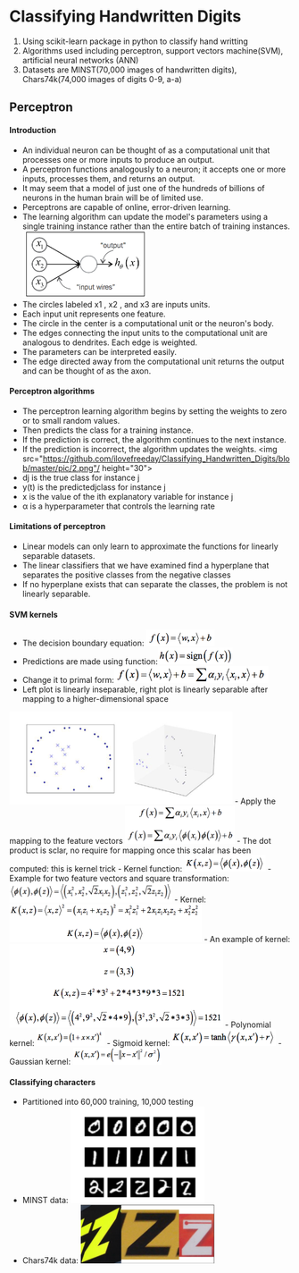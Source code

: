 # Classifying Handwritten Digits
1. Using scikit-learn package in python to classify hand writting
2. Algorithms used including perceptron, support vectors machine(SVM), artificial neural networks (ANN)
3. Datasets are MINST(70,000 images of handwritten digits), Chars74k(74,000 images of digits 0-9, a-a)

## Perceptron
#### Introduction
 - An individual neuron can be thought of as a computational unit that processes one or more inputs to produce an output. 
 - A perceptron functions analogously to a neuron; it accepts one or more inputs, processes them, and returns an output.
 - It may seem that a model of just one of the hundreds of billions of neurons in the human brain will be of limited use. 
 - Perceptrons are capable of online, error-driven learning.
 - The learning algorithm can update the model's parameters using a single training instance rather than the entire batch of training instances. <br>
 <img src="https://github.com/ilovefreeday/Classifying_Handwritten_Digits/blob/master/pic/1.png" height = "120"/></br>
 - The circles labeled x1 , x2 , and x3 are inputs units.
 - Each input unit represents one feature. 
 - The circle in the center is a computational unit or the neuron's body. 
 - The edges connecting the input units to the computational unit are analogous to dendrites. Each edge is weighted.
 - The parameters can be interpreted easily.
 - The edge directed away from the computational unit returns the output and can be thought of as the axon.

#### Perceptron algorithms
 - The perceptron learning algorithm begins by setting the weights to zero or to small random values. 
 - Then predicts the class for a training instance. 
 - If the prediction is correct, the algorithm continues to the next instance. 
 - If the prediction is incorrect, the algorithm updates the weights.
<img src="https://github.com/ilovefreeday/Classifying_Handwritten_Digits/blob/master/pic/2.png"/ height="30"></br>
 - dj is the true class for instance j
 - y(t) is the predictedjclass for instance j
 - x is the value of the ith explanatory variable for instance j
 - α is a hyperparameter that controls the learning rate

#### Limitations of perceptron
 - Linear models can only learn to approximate the functions for linearly separable datasets. 
 - The linear classifiers that we have examined find a hyperplane that separates the positive classes from the negative classes
 - If no hyperplane exists that can separate the classes, the problem is not linearly separable.

#### SVM kernels
 - The decision boundary equation: <img src="https://github.com/ilovefreeday/Classifying_Handwritten_Digits/blob/master/pic/3.png" height = "30"/>
 - Predictions are made using function:<img src="https://github.com/ilovefreeday/Classifying_Handwritten_Digits/blob/master/pic/4.png" height="30"/>
 - Change it to primal form:<img src="https://github.com/ilovefreeday/Classifying_Handwritten_Digits/blob/master/pic/5.png" height="30"/>
 - Left plot is linearly inseparable, right plot is linearly separable after mapping to a higher-dimensional space
  <img src="https://github.com/ilovefreeday/Classifying_Handwritten_Digits/blob/master/pic/12.png" width="400"/>
 - Apply the mapping to the feature vectors <img src="https://github.com/ilovefreeday/Classifying_Handwritten_Digits/blob/master/pic/6.png" height = "68"/>
 - The dot product is sclar, no require for mapping once this scalar has been computed: this is kernel trick
 - Kernel function: <img src="https://github.com/ilovefreeday/Classifying_Handwritten_Digits/blob/master/pic/7.png" height="30"/>
 - Example for two feature vectors and square transformation: <img src="https://github.com/ilovefreeday/Classifying_Handwritten_Digits/blob/master/pic/9.png" height="35"/> 
 - Kernel: <img src="https://github.com/ilovefreeday/Classifying_Handwritten_Digits/blob/master/pic/10.png" height="68"/>
 - An example of kernel:
  <img src="https://github.com/ilovefreeday/Classifying_Handwritten_Digits/blob/master/pic/11.png" height="150"/>
 - Polynomial kernel: <img src="https://github.com/ilovefreeday/Classifying_Handwritten_Digits/blob/master/pic/15.png" height="30"/>
 - Sigmoid kernel: <img src="https://github.com/ilovefreeday/Classifying_Handwritten_Digits/blob/master/pic/16.png" height="30"/>
 - Gaussian kernel: <img src="https://github.com/ilovefreeday/Classifying_Handwritten_Digits/blob/master/pic/17.png" height="30"/>
 
#### Classifying characters
 - Partitioned into 60,000 training, 10,000 testing
 - MINST data: <img src="https://github.com/ilovefreeday/Classifying_Handwritten_Digits/blob/master/pic/13.png" width="240"/>
 - Chars74k data: <img src="https://github.com/ilovefreeday/Classifying_Handwritten_Digits/blob/master/pic/14.png" width="240"/>


 
